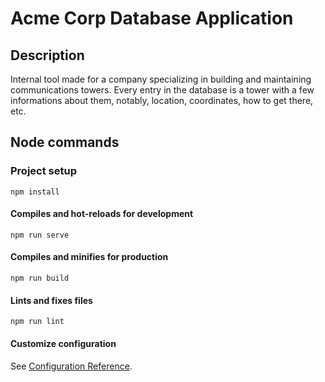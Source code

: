 # Acme Corp Database Application

## Description
Internal tool made for a company specializing in building and maintaining communications towers.
Every entry in the database is a tower with a few informations about them, notably, location, coordinates, how to get
there, etc.


## Node commands
### Project setup
```
npm install
```

#### Compiles and hot-reloads for development
```
npm run serve
```

#### Compiles and minifies for production
```
npm run build
```

#### Lints and fixes files
```
npm run lint
```

#### Customize configuration
See [Configuration Reference](https://cli.vuejs.org/config/).
